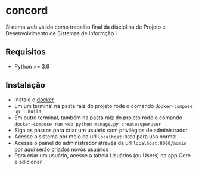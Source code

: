 # concord
Sistema web válido como trabalho final da disciplina de Projeto e Desenvolvimento de Sistemas de Informção I

## Requisitos

- Python >= 3.6

## Instalação

- Instale o <a href="https://www.docker.com/get-started"> docker</a>
- Em um terminal na pasta raiz do projeto rode o comando `docker-compose up --build`
- Em outro terminal, também na pasta raiz do projeto rode o comando `docker-compose run web python manage.py createsuperuser`
- Siga os passos para criar um usuário com privilégios de administrador
- Acesse o sistema por meio da url `localhost:8000` para uso normal
- Acesse o painel do administrador através da url `localhost:8000/admin` por aqui serão criados novos usuários
- Para criar um usuário, acesse a tabela Usuários (ou Users) na app Core e adicionar

